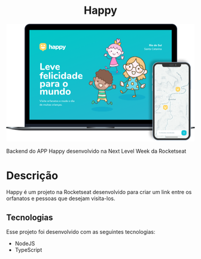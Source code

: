 <h1 align="center">Happy</h1>

<img src="https://raw.githubusercontent.com/rocketseat-education/nlw-03-omnistack/master/.github/happy.png" />

Backend do APP Happy desenvolvido na Next Level Week da Rocketseat

# Descrição

Happy é um projeto na Rocketseat desenvolvido para criar um link entre os orfanatos e pessoas que desejam visita-los.

## Tecnologias 

Esse projeto foi desenvolvido com as seguintes tecnologias:

 - NodeJS
 - TypeScript
